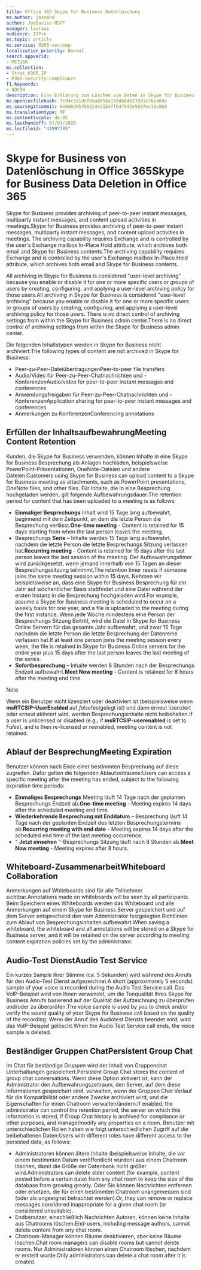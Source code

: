 ```yaml
---
title: Office 365 Skype for Business Datenlöschung
ms.author: josephd
author: JoeDavies-MSFT
manager: laurawi
audience: ITPro
ms.topic: article
ms.service: O365-seccomp
localization_priority: Normal
search.appverid:
- MET150
ms.collection:
- Strat_O365_IP
- M365-security-compliance
f1.keywords:
- NOCSH
description: Eine Erklärung zum Löschen von Daten in Skype for Business.
ms.openlocfilehash: 7c94c5d1ddfb5a8056e139d664627dd1e7bed0de
ms.sourcegitcommit: 6e608d957082244d1b4ffb47942e5847ec18c0b9
ms.translationtype: MT
ms.contentlocale: de-DE
ms.lasthandoff: 07/01/2020
ms.locfileid: "44997795"
---
```

# <a name="skype-for-business-data-deletion-in-office-365"></a><span data-ttu-id="f98d7-103">Skype for Business von Datenlöschung in Office 365</span><span class="sxs-lookup"><span data-stu-id="f98d7-103">Skype for Business Data Deletion in Office 365</span></span>

<span data-ttu-id="f98d7-104">Skype for Business provides archiving of peer-to-peer instant messages, multiparty instant messages, and content upload activities in meetings.</span><span class="sxs-lookup"><span data-stu-id="f98d7-104">Skype for Business provides archiving of peer-to-peer instant messages, multiparty instant messages, and content upload activities in meetings.</span></span> <span data-ttu-id="f98d7-105">The archiving capability requires Exchange and is controlled by the user's Exchange mailbox In-Place Hold attribute, which archives both email and Skype for Business contents.</span><span class="sxs-lookup"><span data-stu-id="f98d7-105">The archiving capability requires Exchange and is controlled by the user's Exchange mailbox In-Place Hold attribute, which archives both email and Skype for Business contents.</span></span>

<span data-ttu-id="f98d7-106">All archiving in Skype for Business is considered "user-level archiving" because you enable or disable it for one or more specific users or groups of users by creating, configuring, and applying a user-level archiving policy for those users.</span><span class="sxs-lookup"><span data-stu-id="f98d7-106">All archiving in Skype for Business is considered "user-level archiving" because you enable or disable it for one or more specific users or groups of users by creating, configuring, and applying a user-level archiving policy for those users.</span></span> <span data-ttu-id="f98d7-107">There is no direct control of archiving settings from within the Skype for Business admin center.</span><span class="sxs-lookup"><span data-stu-id="f98d7-107">There is no direct control of archiving settings from within the Skype for Business admin center.</span></span>

<span data-ttu-id="f98d7-108">Die folgenden Inhaltstypen werden in Skype for Business nicht archiviert:</span><span class="sxs-lookup"><span data-stu-id="f98d7-108">The following types of content are not archived in Skype for Business:</span></span>

- <span data-ttu-id="f98d7-109">Peer-zu-Peer-Dateiübertragungen</span><span class="sxs-lookup"><span data-stu-id="f98d7-109">Peer-to-peer file transfers</span></span>
- <span data-ttu-id="f98d7-110">Audio/Video für Peer-zu-Peer-Chatnachrichten und -Konferenzen</span><span class="sxs-lookup"><span data-stu-id="f98d7-110">Audio/video for peer-to-peer instant messages and conferences</span></span>
- <span data-ttu-id="f98d7-111">Anwendungsfreigaben für Peer-zu-Peer-Chatnachrichten und -Konferenzen</span><span class="sxs-lookup"><span data-stu-id="f98d7-111">Application sharing for peer-to-peer instant messages and conferences</span></span>
- <span data-ttu-id="f98d7-112">Anmerkungen zu Konferenzen</span><span class="sxs-lookup"><span data-stu-id="f98d7-112">Conferencing annotations</span></span> 

## <a name="meeting-content-retention"></a><span data-ttu-id="f98d7-113">Erfüllen der Inhaltsaufbewahrung</span><span class="sxs-lookup"><span data-stu-id="f98d7-113">Meeting Content Retention</span></span>

<span data-ttu-id="f98d7-114">Kunden, die Skype for Business verwenden, können Inhalte in eine Skype for Business Besprechung als Anlagen hochladen, beispielsweise PowerPoint-Präsentationen, OneNote-Dateien und andere Dateien.</span><span class="sxs-lookup"><span data-stu-id="f98d7-114">Customers using Skype for Business can upload content to a Skype for Business meeting as attachments, such as PowerPoint presentations, OneNote files, and other files.</span></span> <span data-ttu-id="f98d7-115">Für Inhalte, die in eine Besprechung hochgeladen werden, gilt folgende Aufbewahrungsdauer:</span><span class="sxs-lookup"><span data-stu-id="f98d7-115">The retention period for content that has been uploaded to a meeting is as follows:</span></span>

- <span data-ttu-id="f98d7-116">**Einmaliger Besprechungs** Inhalt wird 15 Tage lang aufbewahrt, beginnend mit dem Zeitpunkt, an dem die letzte Person die Besprechung verlässt.</span><span class="sxs-lookup"><span data-stu-id="f98d7-116">**One-time meeting** - Content is retained for 15 days starting from when the last person leaves the meeting.</span></span>
- <span data-ttu-id="f98d7-117">Besprechungs **Serie** – Inhalte werden 15 Tage lang aufbewahrt, nachdem die letzte Person die letzte Besprechungs Sitzung verlassen hat.</span><span class="sxs-lookup"><span data-stu-id="f98d7-117">**Recurring meeting** - Content is retained for 15 days after the last person leaves the last session of the meeting.</span></span> <span data-ttu-id="f98d7-118">Der Aufbewahrungstimer wird zurückgesetzt, wenn jemand innerhalb von 15 Tagen an dieser Besprechungssitzung teilnimmt.</span><span class="sxs-lookup"><span data-stu-id="f98d7-118">The retention timer resets if someone joins the same meeting session within 15 days.</span></span> <span data-ttu-id="f98d7-119">Nehmen wir beispielsweise an, dass eine Skype for Business Besprechung für ein Jahr auf wöchentlicher Basis stattfindet und eine Datei während der ersten Instanz in die Besprechung hochgeladen wird.</span><span class="sxs-lookup"><span data-stu-id="f98d7-119">For example, assume a Skype for Business meeting is scheduled to occur on a weekly basis for one year, and a file is uploaded to the meeting during the first instance.</span></span> <span data-ttu-id="f98d7-120">Wenn jede Woche mindestens eine Person der Besprechungs Sitzung Beitritt, wird die Datei in Skype for Business Online Servern für das gesamte Jahr aufbewahrt, und zwar 15 Tage nachdem die letzte Person die letzte Besprechung der Datenreihe verlassen hat.</span><span class="sxs-lookup"><span data-stu-id="f98d7-120">If at least one person joins the meeting session every week, the file is retained in Skype for Business Online servers for the entire year plus 15 days after the last person leaves the last meeting of the series.</span></span>
- <span data-ttu-id="f98d7-121">**Sofortbesprechung** – Inhalte werden 8 Stunden nach der Besprechungs Endzeit aufbewahrt.</span><span class="sxs-lookup"><span data-stu-id="f98d7-121">**Meet Now meeting** - Content is retained for 8 hours after the meeting end time.</span></span>

> [!NOTE]
> <span data-ttu-id="f98d7-122">Wenn ein Benutzer nicht lizenziert oder deaktiviert ist (beispielsweise wenn **msRTCSIP-UserEnabled** auf *false*festgelegt ist) und dann erneut lizenziert oder erneut aktiviert wird, werden Besprechungsinhalte nicht beibehalten.</span><span class="sxs-lookup"><span data-stu-id="f98d7-122">If a user is unlicensed or disabled (e.g., if **msRTCSIP-userenabled** is set to *False*), and is then re-licensed or reenabled, meeting content is not retained.</span></span>

## <a name="meeting-expiration"></a><span data-ttu-id="f98d7-123">Ablauf der Besprechung</span><span class="sxs-lookup"><span data-stu-id="f98d7-123">Meeting Expiration</span></span>

<span data-ttu-id="f98d7-124">Benutzer können nach Ende einer bestimmten Besprechung auf diese zugreifen. Dafür gelten die folgenden Ablaufzeiträume:</span><span class="sxs-lookup"><span data-stu-id="f98d7-124">Users can access a specific meeting after the meeting has ended, subject to the following expiration time periods:</span></span>

- <span data-ttu-id="f98d7-125">**Einmaliges Besprechungs** Meeting läuft 14 Tage nach der geplanten Besprechungs Endzeit ab.</span><span class="sxs-lookup"><span data-stu-id="f98d7-125">**One-time meeting** - Meeting expires 14 days after the scheduled meeting end time.</span></span>
- <span data-ttu-id="f98d7-126">**Wiederkehrende Besprechung mit Enddatum** – Besprechung läuft 14 Tage nach der geplanten Endzeit des letzten Besprechungstermins ab.</span><span class="sxs-lookup"><span data-stu-id="f98d7-126">**Recurring meeting with end date** - Meeting expires 14 days after the scheduled end time of the last meeting occurrence.</span></span>
- <span data-ttu-id="f98d7-127">" **Jetzt einsehen** "-Besprechungs Sitzung läuft nach 8 Stunden ab.</span><span class="sxs-lookup"><span data-stu-id="f98d7-127">**Meet Now meeting** - Meeting expires after 8 hours.</span></span>

## <a name="whiteboard-collaboration"></a><span data-ttu-id="f98d7-128">Whiteboard-Zusammenarbeit</span><span class="sxs-lookup"><span data-stu-id="f98d7-128">Whiteboard Collaboration</span></span>

<span data-ttu-id="f98d7-129">Anmerkungen auf Whiteboards sind für alle Teilnehmer sichtbar.</span><span class="sxs-lookup"><span data-stu-id="f98d7-129">Annotations made on whiteboards will be seen by all participants.</span></span> <span data-ttu-id="f98d7-130">Beim Speichern eines Whiteboards werden das Whiteboard und alle Anmerkungen auf einem Skype for Business Server gespeichert und auf dem Server entsprechend den vom Administrator festgelegten Richtlinien zum Ablauf von Besprechungsinhalten aufbewahrt.</span><span class="sxs-lookup"><span data-stu-id="f98d7-130">When saving a whiteboard, the whiteboard and all annotations will be stored on a Skype for Business server, and it will be retained on the server according to meeting content expiration policies set by the administrator.</span></span>

## <a name="audio-test-service"></a><span data-ttu-id="f98d7-131">Audio-Test Dienst</span><span class="sxs-lookup"><span data-stu-id="f98d7-131">Audio Test Service</span></span>

<span data-ttu-id="f98d7-132">Ein kurzes Sample ihrer Stimme (ca. 5 Sekunden) wird während des Anrufs für den Audio-Test Dienst aufgezeichnet.</span><span class="sxs-lookup"><span data-stu-id="f98d7-132">A short (approximately 5 seconds) sample of your voice is recorded during the Audio Test Service call.</span></span> <span data-ttu-id="f98d7-133">Das VoIP-Beispiel wird von Ihnen verwendet, um die Tonqualität Ihres Skype for Business Anrufs basierend auf der Qualität der Aufzeichnung zu überprüfen und/oder zu überprüfen.</span><span class="sxs-lookup"><span data-stu-id="f98d7-133">The voice sample is used by you to check and/or verify the sound quality of your Skype for Business call based on the quality of the recording.</span></span> <span data-ttu-id="f98d7-134">Wenn der Anruf des Audiotest Diensts beendet wird, wird das VoIP-Beispiel gelöscht.</span><span class="sxs-lookup"><span data-stu-id="f98d7-134">When the Audio Test Service call ends, the voice sample is deleted.</span></span>

## <a name="persistent-group-chat"></a><span data-ttu-id="f98d7-135">Beständiger Gruppen Chat</span><span class="sxs-lookup"><span data-stu-id="f98d7-135">Persistent Group Chat</span></span>

<span data-ttu-id="f98d7-136">Im Chat für beständige Gruppen wird der Inhalt von Gruppenchat Unterhaltungen gespeichert.</span><span class="sxs-lookup"><span data-stu-id="f98d7-136">Persistent Group Chat stores the content of group chat conversations.</span></span> <span data-ttu-id="f98d7-137">Wenn diese Option aktiviert ist, kann der Administrator den Aufbewahrungszeitraum, den Server, auf dem diese Informationen gespeichert sind, verwalten, wenn der Gruppen Chat Verlauf für die Kompatibilität oder andere Zwecke archiviert wird, und die Eigenschaften für einen Chatroom verwalten/ändern.</span><span class="sxs-lookup"><span data-stu-id="f98d7-137">If enabled, the administrator can control the retention period, the server on which this information is stored, if Group Chat history is archived for compliance or other purposes, and manage/modify any properties on a room.</span></span> <span data-ttu-id="f98d7-138">Benutzer mit unterschiedlichen Rollen haben wie folgt unterschiedlichen Zugriff auf die beibehaltenen Daten:</span><span class="sxs-lookup"><span data-stu-id="f98d7-138">Users with different roles have different access to the persisted data, as follows:</span></span>

- <span data-ttu-id="f98d7-139">Administratoren können ältere Inhalte (beispielsweise Inhalte, die vor einem bestimmten Datum veröffentlicht wurden) aus einem Chatroom löschen, damit die Größe der Datenbank nicht größer wird.</span><span class="sxs-lookup"><span data-stu-id="f98d7-139">Administrators can delete older content (for example, content posted before a certain date) from any chat room to keep the size of the database from growing greatly.</span></span> <span data-ttu-id="f98d7-140">Oder Sie können Nachrichten entfernen oder ersetzen, die für einen bestimmten Chatroom unangemessen sind (oder als ungeeignet betrachtet werden).</span><span class="sxs-lookup"><span data-stu-id="f98d7-140">Or, they can remove or replace messages considered inappropriate for a given chat room (or considered unsuitable).</span></span>
- <span data-ttu-id="f98d7-141">Endbenutzer, einschließlich Nachrichten Autoren, können keine Inhalte aus Chatrooms löschen.</span><span class="sxs-lookup"><span data-stu-id="f98d7-141">End-users, including message authors, cannot delete content from any chat room.</span></span>
- <span data-ttu-id="f98d7-142">Chatroom-Manager können Räume deaktivieren, aber keine Räume löschen.</span><span class="sxs-lookup"><span data-stu-id="f98d7-142">Chat room managers can disable rooms but cannot delete rooms.</span></span> <span data-ttu-id="f98d7-143">Nur Administratoren können einen Chatroom löschen, nachdem er erstellt wurde.</span><span class="sxs-lookup"><span data-stu-id="f98d7-143">Only administrators can delete a chat room after it is created.</span></span>